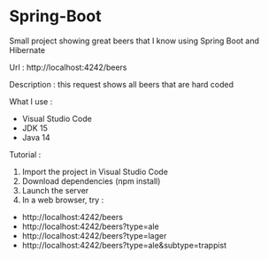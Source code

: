 # Spring-Boot

Small project showing great beers that I know using Spring Boot and Hibernate

Url : http://localhost:4242/beers

Description : this request shows all beers that are hard coded

What I use : 
  - Visual Studio Code
  - JDK 15
  - Java 14

Tutorial : 
1) Import the project in Visual Studio Code
2) Download dependencies (npm install)
3) Launch the server
4) In a web browser, try :
  - http://localhost:4242/beers
  - http://localhost:4242/beers?type=ale
  - http://localhost:4242/beers?type=lager
  - http://localhost:4242/beers?type=ale&subtype=trappist